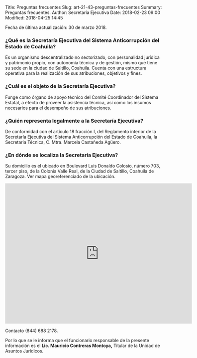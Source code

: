 Title: Preguntas frecuentes
Slug: art-21-43-preguntas-frecuentes
Summary: Preguntas frecuentes.
Author: Secretaría Ejecutiva
Date: 2018-02-23 09:00
Modified: 2018-04-25 14:45


Fecha de última actualización: 30 de marzo 2018.

### ¿Qué es la Secretaría Ejecutiva del Sistema Anticorrupción del Estado de Coahuila?

Es un organismo descentralizado no sectorizado, con personalidad
jurídica y patrimonio propio, con autonomía técnica y de gestión, mismo
que tiene su sede en la ciudad de Saltillo, Coahuila. Cuenta con una
estructura operativa para la realización de sus atribuciones, objetivos
y fines.

### ¿Cuál es el objeto de la Secretaría Ejecutiva?

Funge como órgano de apoyo técnico del Comité Coordinador del Sistema
Estatal, a efecto de proveer la asistencia técnica, así como los
insumos necesarios para el desempeño de sus atribuciones.

### ¿Quién representa legalmente a la Secretaría Ejecutiva?

De conformidad con el artículo 18 fracción I, del Reglamento interior
de la Secretaría Ejecutiva del Sistema Anticorrupción del Estado de
Coahuila, la Secretaria Técnica, C. Mtra. Marcela Castañeda Agüero.

### ¿En dónde se localiza la Secretaría Ejecutiva?

Su domicilio es el ubicado en Boulevard Luis Donaldo Colosio, número
703, tercer piso, de la Colonia Valle Real, de la Ciudad de Saltillo,
Coahuila de Zaragoza. Ver mapa georeferenciado de la ubicación.

<iframe src="https://www.google.com/maps/embed?pb=!1m18!1m12!1m3!1d1801.016631465175!2d-100.96104139428223!3d25.470564738400462!2m3!1f0!2f0!3f0!3m2!1i1024!2i768!4f13.1!3m3!1m2!1s0x868812c22fd32bcf%3A0xd72f0fa4e13c6e90!2sBlvd.+Luis+Donaldo+Colosio+703%2C+Valle+Real+2do+Sector%2C+25205+Saltillo%2C+Coah.!5e0!3m2!1ses!2smx!4v1524239750191" width="600" height="450" frameborder="0" style="border:0" allowfullscreen></iframe>

Contacto (844) 688 2178.

Por lo que se le informa que el funcionario responsable de la presente
información es el **Lic. Mauricio Contreras Montoya,** Titular de la
Unidad de Asuntos Jurídicos.
